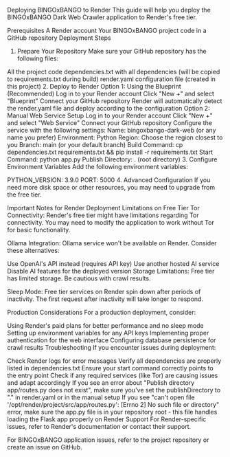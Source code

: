Deploying BINGOxBANGO to Render
This guide will help you deploy the BINGOxBANGO Dark Web Crawler application to Render's free tier.

Prerequisites
A Render account
Your BINGOxBANGO project code in a GitHub repository
Deployment Steps
1. Prepare Your Repository
Make sure your GitHub repository has the following files:

All the project code
dependencies.txt with all dependencies (will be copied to requirements.txt during build)
render.yaml configuration file (created in this project)
2. Deploy to Render
Option 1: Using the Blueprint (Recommended)
Log in to your Render account
Click "New +" and select "Blueprint"
Connect your GitHub repository
Render will automatically detect the render.yaml file and deploy according to the configuration
Option 2: Manual Web Service Setup
Log in to your Render account
Click "New +" and select "Web Service"
Connect your GitHub repository
Configure the service with the following settings:
Name: bingoxbango-dark-web (or any name you prefer)
Environment: Python
Region: Choose the region closest to you
Branch: main (or your default branch)
Build Command: cp dependencies.txt requirements.txt && pip install -r requirements.txt
Start Command: python app.py
Publish Directory: . (root directory)
3. Configure Environment Variables
Add the following environment variables:

PYTHON_VERSION: 3.9.0
PORT: 5000
4. Advanced Configuration
If you need more disk space or other resources, you may need to upgrade from the free tier.

Important Notes for Render Deployment
Limitations on Free Tier
Tor Connectivity: Render's free tier might have limitations regarding Tor connectivity. You may need to modify the application to work without Tor for basic functionality.

Ollama Integration: Ollama service won't be available on Render. Consider these alternatives:

Use OpenAI's API instead (requires API key)
Use another hosted AI service
Disable AI features for the deployed version
Storage Limitations: Free tier has limited storage. Be cautious with crawl results.

Sleep Mode: Free tier services on Render spin down after periods of inactivity. The first request after inactivity will take longer to respond.

Production Considerations
For a production deployment, consider:

Using Render's paid plans for better performance and no sleep mode
Setting up environment variables for any API keys
Implementing proper authentication for the web interface
Configuring database persistence for crawl results
Troubleshooting
If you encounter issues during deployment:

Check Render logs for error messages
Verify all dependencies are properly listed in dependencies.txt
Ensure your start command correctly points to the entry point
Check if any required services (like Tor) are causing issues and adapt accordingly
If you see an error about "Publish directory app/routes.py does not exist", make sure you've set the publishDirectory to "." in render.yaml or in the manual setup
If you see "can't open file '/opt/render/project/src/app/routes.py': [Errno 2] No such file or directory" error, make sure the app.py file is in your repository root - this file handles loading the Flask app properly on Render
Support
For Render-specific issues, refer to Render's documentation or contact their support.

For BINGOxBANGO application issues, refer to the project repository or create an issue on GitHub.

